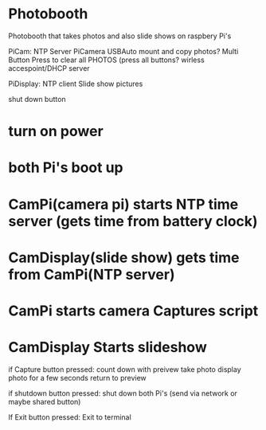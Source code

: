 # Photobooth
Photobooth that takes photos and also slide shows on raspbery Pi's


PiCam:
	NTP Server
	PiCamera
	USBAuto mount and copy photos?
	Multi Button Press to clear all PHOTOS (press all buttons?
	wirless accespoint/DHCP server
	


PiDisplay:
	NTP client
	Slide show pictures





shut down button



# turn on power
# both Pi's boot up
# CamPi(camera pi) starts NTP time server (gets time from battery clock)
# CamDisplay(slide show) gets time from CamPi(NTP server)
# CamPi starts camera Captures script
# CamDisplay Starts slideshow

if Capture button pressed:
	count down with preivew	
	take photo
	display photo for a few seconds
	return to preview

if shutdown button pressed:
	shut down both Pi's (send via network or maybe shared button)

If Exit button pressed:
	Exit to terminal



